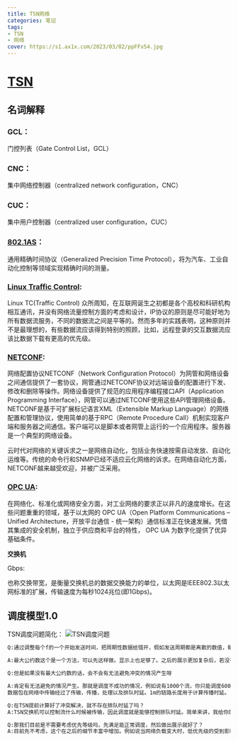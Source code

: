 ```yaml
---
title: TSN网络
categories: 笔记
tags: 
- TSN
- 网络
cover: https://s1.ax1x.com/2023/03/02/ppFFx54.jpg
---
```


# [TSN](https://zhuanlan.zhihu.com/p/342289546)

## 名词解释

### GCL：

门控列表（Gate Control List，GCL）

### CNC：

集中网络控制器（centralized network configuration，CNC）

### CUC：

集中用户控制器（centralized user configuration，CUC）

### [802.1AS](https://www.polelink.com/index.php?m=content&c=index&a=show&catid=93&id=53)：

通用精确时间协议（Generalized Precision Time Protocol），将为汽车、工业自动化控制等领域实现精确时间的测量。

### [Linux Traffic Control](https://blog.csdn.net/qinyushuang/article/details/46611709):

Linux TC(Traffic Control) 众所周知，在互联网诞生之初都是各个高校和科研机构相互通讯，并没有网络流量控制方面的考虑和设计，IP协议的原则是尽可能好地为所有数据流服务，不同的数据流之间是平等的。然而多年的实践表明，这种原则并不是最理想的，有些数据流应该得到特别的照顾，比如，远程登录的交互数据流应该比数据下载有更高的优先级。

### [NETCONF](https://info.support.huawei.com/info-finder/encyclopedia/zh/NETCONF.html):

网络配置协议NETCONF（Network Configuration Protocol）为网管和网络设备之间通信提供了一套协议，网管通过NETCONF协议对远端设备的配置进行下发、修改和删除等操作。网络设备提供了规范的应用程序编程接口API（Application Programming Interface），网管可以通过NETCONF使用这些API管理网络设备。
NETCONF是基于可扩展标记语言XML（Extensible Markup Language）的网络配置和管理协议，使用简单的基于RPC（Remote Procedure Call）机制实现客户端和服务器之间通信。客户端可以是脚本或者网管上运行的一个应用程序。服务器是一个典型的网络设备。

云时代对网络的关键诉求之一是网络自动化，包括业务快速按需自动发放、自动化运维等。传统的命令行和SNMP已经不适应云化网络的诉求。在网络自动化方面，NETCONF越来越受欢迎，并被广泛采用。

### [OPC UA](https://zhuanlan.zhihu.com/p/430243728):

在网络化、标准化或网络安全方面，对工业网络的要求正以非凡的速度增长。在这些问题重重的领域，基于以太网的 OPC UA（Open Platform Communications – Unified Architecture，开放平台通信 - 统一架构）通信标准正在快速发展。凭借其集成的安全机制，独立于供应商和平台的特性， OPC UA 为数字化提供了优异基础条件。

**交换机**

Gbps:

也称交换带宽，是衡量交换机总的数据交换能力的单位，以太网是IEEE802.3以太网标准的扩展，传输速度为每秒1024兆位(即1Gbps)。

## 调度模型1.0
TSN调度问题简化：
![TSN调度问题](https://s1.ax1x.com/2023/03/03/ppA8keU.png)
```txt
Q:通过调整每个f的一个开始发送时间，把周期性数据给错开，假如发送周期都是离散的数值，每个数据发送占一个周期的时间，就取一个所有周期的最大公因数，在这个最大公因数长度的时间段中依次发送初始数据，计算offset就不会冲突了?

A:最大公约数这个是一个方法，可以先这样做。显示上也足够了。之后的展示更加复杂后，若没有最大公约数，这个方法就行不通了。

Q:但是如果没有最大公约数的话，会不会有无法避免冲突的情况产生呀

A:肯定有无法避免的情况产生。那就是调度不成功的情况，例如说有1000个流，你只能调度600个，那就展示600个的结果就可以了。
数据包在网络中传输经过了传输，传播，处理以及排队时延。1m的链路长度用于计算传播时延。

Q:在TSN提前计算好了冲突解决，就不存在排队时延了吗？
A:TSN交换机可以控制流什么时候被传输，因此调度就是能够控制排队时延。简单来讲，我给你的题目是计算出offset以完成无等待传输（即排队时延为0），这样最简明易懂。更复杂的就是你可以有目的的让某些流延迟，以传输更为紧急的流量。

Q:那我们目前是不需要考虑优先等级吗，先满足能正常调度，然后做出展示就好了？
A:目前先不考虑，这个在之后的细节丰富中增加。例如说当网络负载变大时，低优先级的受到影响，但是依然能保持高优先级的传输。
```